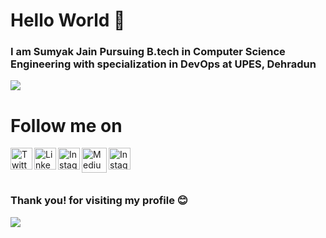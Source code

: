 # Hello World 👋
### I am Sumyak Jain Pursuing B.tech  in Computer Science Engineering with specialization in DevOps at UPES, Dehradun


![](https://github-readme-stats.vercel.app/api?username=Sumyak-Jain&show_icons=true&line_height=30)

# Follow me on
<a href="https://twitter.com/JainSumyak">
  <img align="left" alt="Twitter" width="35px" src="https://i.pinimg.com/originals/ec/41/47/ec41475eafca0883460602acf1b59e82.png" />
</a>

<a href="https://www.linkedin.com/in/sumyak-jain/">
  <img align="left" alt="Linkedin" width="35px" src="https://cdn4.iconfinder.com/data/icons/social-messaging-ui-color-shapes-2-free/128/social-linkedin-circle-512.png" />
</a>

<a href="https://www.instagram.com/gaurav_jain0511/">
  <img align="left" alt="Instagram" width="35px" src="https://i.dlpng.com/static/png/6355924_preview.png" />
</a>

<a href="https://sumyak-jain.medium.com/">
  <img align="left" alt="Medium" width="40px" src="https://cdn4.iconfinder.com/data/icons/social-media-2210/24/Medium-512.png" />
</a>

<a href="https://www.hackerrank.com/Sumyak_Jain">
  <img align="left" alt="Instagram" width="35px" src="https://upload.wikimedia.org/wikipedia/commons/6/65/HackerRank_logo.png" />
</a>

<br>

<br>

<br>


### Thank you! for visiting my profile :blush:
 <a href="https://github.com/sumyak/github-profile-views-counter">
    <img src="https://komarev.com/ghpvc/?username=Sumyak-Jain">
</a>
